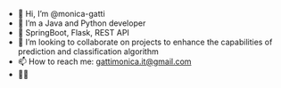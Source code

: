 - 👋 Hi, I’m @monica-gatti
- 👀 I’m a Java and Python developer
- 🌱 SpringBoot, Flask, REST API  
- 💞️ I’m looking to collaborate on projects to enhance the capabilities of prediction and classification algorithm
- 📫 How to reach me: gattimonica.it@gmail.com
- 🧎‍♀️ 

<!---
monica-gatti/monica-gatti is a ✨ special ✨ repository because its `README.md` (this file) appears on your GitHub profile.
You can click the Preview link to take a look at your changes.
--->
